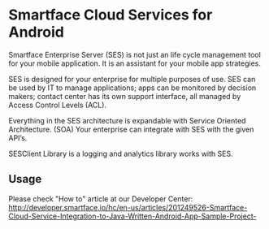 # Smartface Cloud Services for Android

Smartface Enterprise Server (SES) is not just an life cycle management tool for your mobile application. It is an assistant for your mobile app strategies.

SES is designed for your enterprise for multiple purposes of use. SES can be used by IT to manage applications; apps can be monitored by decision makers; contact center has its own support interface, all managed by Access Control Levels (ACL).

Everything in the SES architecture is expandable with Service Oriented Architecture. (SOA) Your enterprise can integrate with SES with the given API’s.

SESClient Library is a logging and analytics library works with SES.

## Usage
Please check "How to" article at our Developer Center: http://developer.smartface.io/hc/en-us/articles/201249526-Smartface-Cloud-Service-Integration-to-Java-Written-Android-App-Sample-Project-
